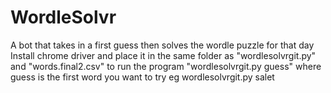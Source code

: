 # WordleSolvr
A bot that takes in a first guess then solves the wordle puzzle for that day
Install chrome driver and place it in the same folder as "wordlesolvrgit.py" and "words.final2.csv"
to run the program "wordlesolvrgit.py guess"
where guess is the first word you want to try eg
wordlesolvrgit.py salet
